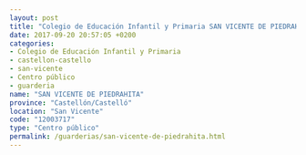 ```yaml
---
layout: post
title: "Colegio de Educación Infantil y Primaria SAN VICENTE DE PIEDRAHITA"
date: 2017-09-20 20:57:05 +0200
categories:
- Colegio de Educación Infantil y Primaria
- castellon-castello
- san-vicente
- Centro público
- guarderia
name: "SAN VICENTE DE PIEDRAHITA"
province: "Castellón/Castelló"
location: "San Vicente"
code: "12003717"
type: "Centro público"
permalink: /guarderias/san-vicente-de-piedrahita.html
---
```


